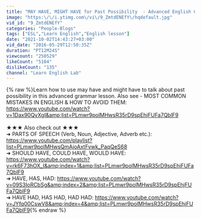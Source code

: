 ```yaml
---
title: "MAY HAVE, MIGHT HAVE for Past Possibility  - Advanced English Grammar"
image: "https:\/\/i.ytimg.com\/vi\/9_ZmtdENEfY\/hqdefault.jpg"
vid_id: "9_ZmtdENEfY"
categories: "People-Blogs"
tags: ["ESL","Learn English","English lesson"]
date: "2021-10-02T14:43:27+03:00"
vid_date: "2016-05-29T12:50:35Z"
duration: "PT12M24S"
viewcount: "250529"
likeCount: "5104"
dislikeCount: "135"
channel: "Learn English Lab"
---
```

{% raw %}Learn how to use may have and might have to talk about past possibility in this advanced grammar lesson. Also see - MOST COMMON MISTAKES IN ENGLISH &amp; HOW TO AVOID THEM: <a rel="nofollow" target="blank" href="https://www.youtube.com/watch?v=1Dax90QyXgI&amp;list=PLmwr9polMHwsR35rD9spEhjFUFa7QblF9">https://www.youtube.com/watch?v=1Dax90QyXgI&amp;list=PLmwr9polMHwsR35rD9spEhjFUFa7QblF9</a><br /><br />★★★ Also check out ★★★<br />➜ PARTS OF SPEECH (Verb, Noun, Adjective, Adverb etc.): <a rel="nofollow" target="blank" href="https://www.youtube.com/playlist?list=PLmwr9polMHwsQmAjoAxtFvwk_PaqQeS68">https://www.youtube.com/playlist?list=PLmwr9polMHwsQmAjoAxtFvwk_PaqQeS68</a><br />➜ SHOULD HAVE, COULD HAVE, WOULD HAVE: <a rel="nofollow" target="blank" href="https://www.youtube.com/watch?v=rk6F73hOX_I&amp;index=1&amp;list=PLmwr9polMHwsR35rD9spEhjFUFa7QblF9">https://www.youtube.com/watch?v=rk6F73hOX_I&amp;index=1&amp;list=PLmwr9polMHwsR35rD9spEhjFUFa7QblF9</a><br />➜ HAVE, HAS, HAD: <a rel="nofollow" target="blank" href="https://www.youtube.com/watch?v=09S3IoRCbSg&amp;index=2&amp;list=PLmwr9polMHwsR35rD9spEhjFUFa7QblF9">https://www.youtube.com/watch?v=09S3IoRCbSg&amp;index=2&amp;list=PLmwr9polMHwsR35rD9spEhjFUFa7QblF9</a><br />➜ HAVE HAD, HAS HAD, HAD HAD: <a rel="nofollow" target="blank" href="https://www.youtube.com/watch?v=JYfq00CswV8&amp;index=4&amp;list=PLmwr9polMHwsR35rD9spEhjFUFa7QblF9">https://www.youtube.com/watch?v=JYfq00CswV8&amp;index=4&amp;list=PLmwr9polMHwsR35rD9spEhjFUFa7QblF9</a>{% endraw %}
